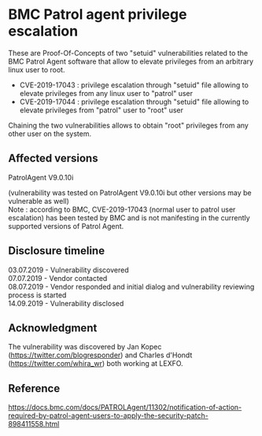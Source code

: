 # BMC Patrol agent privilege escalation

These are Proof-Of-Concepts of two "setuid" vulnerabilities related to the BMC Patrol Agent software that allow to elevate privileges from an arbitrary linux user to root.

- CVE-2019-17043 : privilege escalation through "setuid" file allowing to elevate privileges from any linux user to "patrol" user
- CVE-2019-17044 : privilege escalation through "setuid" file allowing to elevate privileges from "patrol" user to "root" user

Chaining the two vulnerabilities allows to obtain "root" privileges from any other user on the system. 

## Affected versions

PatrolAgent V9.0.10i 

(vulnerability was tested on PatrolAgent V9.0.10i but other versions may be vulnerable as well)  
Note : according to BMC,  CVE-2019-17043 (normal user to patrol user escalation) has been tested by BMC and is not manifesting in the currently supported versions of Patrol Agent.  

## Disclosure timeline

03.07.2019 - Vulnerability discovered  
07.07.2019 - Vendor contacted  
08.07.2019 - Vendor responded and initial dialog and vulnerability reviewing process is started  
14.09.2019 - Vulnerability disclosed  

## Acknowledgment

The vulnerability was discovered by Jan Kopec (https://twitter.com/blogresponder) and Charles d'Hondt (https://twitter.com/whira_wr) both working at LEXFO.

## Reference

https://docs.bmc.com/docs/PATROLAgent/11302/notification-of-action-required-by-patrol-agent-users-to-apply-the-security-patch-898411558.html  
